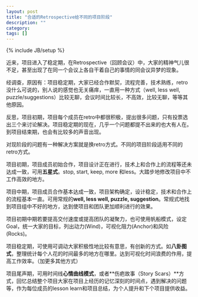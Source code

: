 ```yaml
---
layout: post
title: "合适的Retrospective给不同的项目阶段"
description: ""
category: 
tags: []
---
```

{% include JB/setup %}

近来，项目进入了稳定期，在Retrospective（回顾会议）中，大家的精神气儿很不足，甚至出现了在同一个会议上各自干着自己的事情的同会议异梦的现象。

经调查，原因有：项目稳定期，大家已经合作默契，流程完善，技术熟练，retro没什么可说的，别人说的感觉也无关痛痒，一直用一种方式（well, less well, puzzle/suggestions）比较无聊，会议时间比较长，不高效，比较无聊，等等其他原因。

反思，项目初期，项目每个成员在retro中都很积极，提出很多问题，只有投票选出三个来讨论解决。项目稳定期的现在，几乎一个问题都提不出来的也大有人在。到项目结束期，也会有比较多的声音出现。

对现阶段的问题有一种解决方案就是换retro方式。不同的项目阶段适用不同的retro方式。

项目初期，项目成员初始合作，项目设计正在进行，技术上和合作上的流程等还未达成一致，可用**五星式**。stop, start, keep, more 和less。大踏步地修改项目中不工作高效的地方。

项目中期，项目成员合作基本达成一致，项目架构确定，设计稳定，技术和合作上的流程基本一直。可用常规的**well, less well, puzzle, suggestion**。常规式地找到项目组中不好的地方，达到使项目和团队更加顺利进行的效果。

项目初期中期若要提高交付速度或提高团队的凝聚力，也可使用帆船模式，设定Goal，统一大家的目标，列出动力(Wind)，可视化阻力(Anchor)和风险(Rocks)。

项目稳定期，可使用可调动大家积极性地比较有意思，有创新的方式。如**八卦图式**，整理统计每个人花的时间最多的地方在哪里。达到可视化时间浪费的作用，提高工作效率。（加更多其他方式）

项目尾声期，可用时间线**心情曲线模式**，或者**伤疤故事（Story Scars）**方式，回忆总结整个项目大家在项目上经历的记忆深刻的时间点，遇到解决的问题等，作为每位成员的lesson learn和项目总结，为个人提升和下个项目提供收益。



